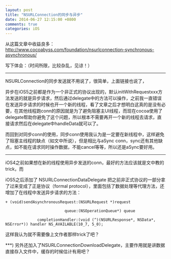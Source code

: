 ```yaml
---
layout: post
title: "NSURLConnection的同步与异步"
date: 2014-06-27 12:15:00 +0800
comments: true
categories: iOS
---
```


从这篇文章中收益良多：http://www.cocoabyss.com/foundation/nsurlconnection-synchronous-asynchronous/

写下体会：（时间所限，比较杂乱，见谅！）

<!--more-->
***
NSURLConnection的同步发送就不用说了，很简单，上面链接也说了，

异步在iOS5之前都是作为一个非正式的协议出现的，默认initWithRequestxxx方法发送的就是异步请求，然后通过delegate中的方法可以操作，之前我一直错误在发送异步请求的时候也开一个新的线程，看了文章之后才想明白这真的是没有必要，在其他线程跑conn的原因就是为了避免阻塞主UI线程，而现在cocoa使用了delegate帮助你避免了这个问题，所以根本不需要再开一个新的线程去请求，直接请求然后在delegate中handleData就可以了。

而回到对同步conn的使用，同步conn使用我认为是一定要在新线程中，这样避免了阻塞主线程的缺点（如文中所说），但是相比与aSync conn，sync还有其他缺点，如不能在请求同时操作数据，不能cancel等等，所以还是aSync要好用。

***

iOS4之前如果想在新的线程使用异步发送的conn，最好的方法应该就是文中教的trick，而

iOS5之后添加了 NSURLConnectionDataDelegate 把之前非正式协议的一部分拿了过来变成了正是协议（formal protocol），里面包括了数据处理等代理方法，还增加了在线程中发送异步请求的方法：

	+ (void)sendAsynchronousRequest:(NSURLRequest *)request
	
	                          queue:(NSOperationQueue*) queue
	
	              completionHandler:(void (^)(NSURLResponse*, NSData*, NSError*)) handler NS_AVAILABLE(10_7, 5_0);

这样我认为就不需要像上文作者那样trick了吧？

***)
另外还加入了NSURLConnectionDownloadDelegate，主要作用就是讲数据直接存入文件中，缓存的时候估计有用吧？